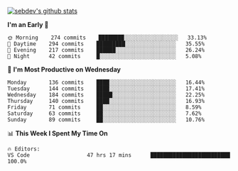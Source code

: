 [![sebdev's github stats](https://github-readme-stats.vercel.app/api?username=sebdeveloper6952&theme=vue-dark)](https://github.com/anuraghazra/github-readme-stats)
<!--START_SECTION:waka-->
**I'm an Early 🐤** 

```text
🌞 Morning    274 commits    ████████░░░░░░░░░░░░░░░░░   33.13% 
🌆 Daytime    294 commits    █████████░░░░░░░░░░░░░░░░   35.55% 
🌃 Evening    217 commits    ██████░░░░░░░░░░░░░░░░░░░   26.24% 
🌙 Night      42 commits     █░░░░░░░░░░░░░░░░░░░░░░░░   5.08%

```
📅 **I'm Most Productive on Wednesday** 

```text
Monday       136 commits    ████░░░░░░░░░░░░░░░░░░░░░   16.44% 
Tuesday      144 commits    ████░░░░░░░░░░░░░░░░░░░░░   17.41% 
Wednesday    184 commits    █████░░░░░░░░░░░░░░░░░░░░   22.25% 
Thursday     140 commits    ████░░░░░░░░░░░░░░░░░░░░░   16.93% 
Friday       71 commits     ██░░░░░░░░░░░░░░░░░░░░░░░   8.59% 
Saturday     63 commits     ██░░░░░░░░░░░░░░░░░░░░░░░   7.62% 
Sunday       89 commits     ██░░░░░░░░░░░░░░░░░░░░░░░   10.76%

```


📊 **This Week I Spent My Time On** 

```text
🔥 Editors: 
VS Code                  47 hrs 17 mins      █████████████████████████   100.0%

```


<!--END_SECTION:waka-->
